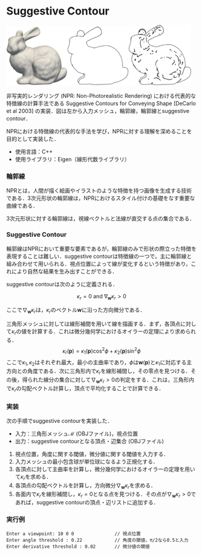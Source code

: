 
# Suggestive Contour


<img src = "images/bunny_ls3loop.png" width = 32%><img src = "images/bunny_ls3loop_c.png" width = 32%><img src = "images/bunny_ls3loop_sc.png" width = 33%>

非写実的レンダリング (NPR: Non-Photorealistic Rendering) における代表的な特徴線の計算手法である Suggestive Contours for Conveying Shape [DeCarlo et al 2003] の実装．図は左から入力メッシュ，輪郭線，輪郭線とsuggestive contour．

NPRにおける特徴線の代表的な手法を学び，NPRに対する理解を深めることを目的として実装した．

* 使用言語：C++
* 使用ライブラリ：Eigen（線形代数ライブラリ）

### 輪郭線
NPRとは，人間が描く絵画やイラストのような特徴を持つ画像を生成する技術である．3次元形状の輪郭線は，NPRにおけるスタイル付けの基礎をなす重要な曲線である．

3次元形状に対する輪郭線は，視線ベクトルと法線が直交する点の集合である．


### Suggestive Contour
輪郭線はNPRにおいて重要な要素であるが，輪郭線のみで形状の際立った特徴を表現することは難しい．suggestive contourは特徴線の一つで，主に輪郭線と組み合わせて用いられる．視点位置によって線が変化するという特徴があり，これにより自然な結果を生み出すことができる．

suggestive contourは次のように定義される．
```math
\kappa_r = 0 \ \mathrm{and} \ \nabla_{\bm{w}}\kappa_r>0
```
ここで$\nabla_{\bm{w}}\kappa_r$は，$\kappa_r$のベクトル$\bm{w}$に沿った方向微分である．

三角形メッシュに対しては線形補間を用いて線を描画する．まず，各頂点に対して$\kappa_r$の値を計算する．これは微分幾何学におけるオイラーの定理により求められる．
$$
\kappa_r(\bm{p}) = \kappa_1(\bm{p}) \cos^2\phi + \kappa_2(\bm{p}) \sin^2\phi
$$
ここで$\kappa_1, \kappa_2$はそれぞれ最大，最小の主曲率であり，$\phi$は$\bm{w}(\bm{p})$と$\kappa_1$に対応する主方向との角度である．次に三角形内で$\kappa_r$を線形補間し，その零点を見つける．その後，得られた線分の集合に対して$\nabla_{\bm{w}}\kappa_r>0$の判定をする．これは，三角形内で$\kappa_r$の勾配ベクトル計算し，頂点で平均化することで計算できる．

### 実装
次の手順でsuggestive contourを実装した．
* 入力：三角形メッシュ$\mathcal{M}$ (OBJファイル)，視点位置
* 出力：suggestive contourとなる頂点・辺集合 (OBJファイル)  

1. 視点位置，角度に関する閾値，微分値に関する閾値を入力する．
1. 入力メッシュの最小包含球が単位球になるよう正規化する．
1. 各頂点に対して主曲率を計算し，微分幾何学におけるオイラーの定理を用いて$\kappa_r$を求める．
1. 各頂点の勾配ベクトルを計算し，方向微分$\nabla_{\bm{w}}\kappa_r$を求める．
1. 各面内で$\kappa_r$を線形補間し，$\kappa_r=0$となる点を見つける．その点が$\nabla_{\bm{w}}\kappa_r>0$であれば，suggestive contourの頂点・辺リストに追加する．


### 実行例

```
Enter a viewpoint: 10 0 0               // 視点位置
Enter angle threshold : 0.22            // 角度の閾値，π/2なら0.5と入力
Enter derivative threshold : 0.02       // 微分値の閾値
```
